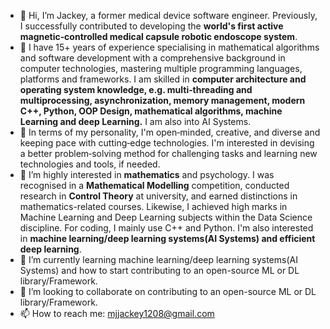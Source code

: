 - 👋 Hi, I’m Jackey, a former medical device software engineer. Previously, I successfully contributed to developing the **world's first active magnetic‑controlled medical capsule robotic endoscope system**.
- 👀 I have 15+ years of experience specialising in mathematical algorithms and software development with a comprehensive background in computer technologies,
     mastering multiple programming languages, platforms and frameworks. I am skilled in **computer architecture and operating system knowledge, e.g. multi‑threading and multiprocessing, asynchronization, 
     memory management, modern C++, Python, OOP Design, mathematical algorithms, machine Learning and deep Learning.** I am also into AI Systems.
- 👀 In terms of my personality, I'm open‑minded, creative, and diverse and keeping pace with cutting‑edge technologies. 
      I'm interested in devising a better problem‑solving method for challenging tasks and learning new technologies and tools, if needed.
- 👀 I’m highly interested in **mathematics** and psychology. I was recognised in a **Mathematical Modelling** competition, conducted research in **Control Theory** at university,
  and earned distinctions in mathematics-related courses. Likewise, I achieved high marks in Machine Learning and Deep Learning subjects within the Data Science
  discipline. For coding, I mainly use C++ and Python. I'm also interested in **machine learning/deep learning systems(AI Systems) and efficient deep learning**. 
- 🌱 I’m currently learning machine learning/deep learning systems(AI Systems) and how to start contributing to an open-source ML or DL library/Framework. 
- 💞️ I’m looking to collaborate on contributing to an open-source ML or DL library/Framework.
- 📫 How to reach me: mjjackey1208@gmail.com
